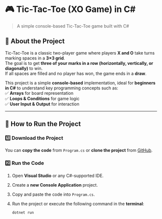 # 🎮 Tic-Tac-Toe (XO Game) in C#

> A simple console-based Tic-Tac-Toe game built with C#

## 📖 About the Project  
Tic-Tac-Toe is a classic two-player game where players **X and O** take turns marking spaces in a **3×3 grid**.  
The goal is to get **three of your marks in a row (horizontally, vertically, or diagonally)** to win.  
If all spaces are filled and no player has won, the game ends in a **draw**.  

This project is a simple **console-based** implementation, ideal for **beginners in C#** to understand key programming concepts such as:  
✅ **Arrays** for board representation  
✅ **Loops & Conditions** for game logic  
✅ **User Input & Output** for interaction  

---

## 🚀 How to Run the Project  

### 1️⃣ Download the Project  
You can **copy the code** from `Program.cs` or **clone the project** from [GitHub](#).  

### 2️⃣ Run the Code  
1. Open **Visual Studio** or any C#-supported IDE.  
2. Create a **new Console Application** project.  
3. Copy and paste the code into `Program.cs`.  
4. Run the project or execute the following command in the **terminal**:  

   ```sh
   dotnet run

